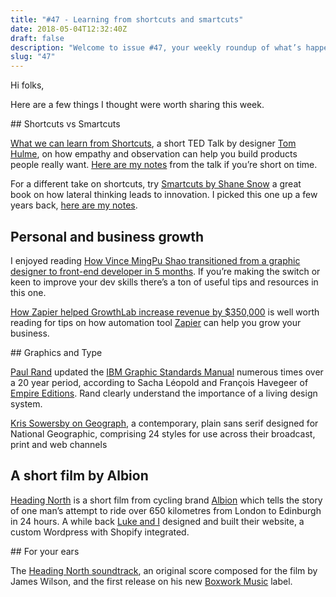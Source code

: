 ```yaml
---
title: "#47 - Learning from shortcuts and smartcuts"
date: 2018-05-04T12:32:40Z
draft: false
description: "Welcome to issue #47, your weekly roundup of what’s happening in design, code and typography."
slug: "47"
---
```


Hi folks,

Here are a few things I thought were worth sharing this week.

## Shortcuts vs Smartcuts

[What we can learn from Shortcuts](https://www.ted.com/talks/tom_hulme_what_can_we_learn_from_shortcuts#t-424124), a short TED Talk by designer [Tom Hulme](https://twitter.com/thulme), on how empathy and observation can help you build products people really want. [Here are my notes](https://harrycresswell.com/reading/what-can-we-learn-from-shortcuts/) from the talk if you’re short on time.

For a different take on shortcuts, try [Smartcuts by Shane Snow](https://www.goodreads.com/book/show/20910174-smartcuts) a great book on how lateral thinking leads to innovation. I picked this one up a few years back, [here are my notes](https://harrycresswell.com/reading/smartcuts/).

## Personal and business growth

I enjoyed reading [How Vince MingPu Shao transitioned from a graphic designer to front-end developer in 5 months](https://medium.freecodecamp.org/graphic-designer-to-front-end-developer-7be7bfd6a46c). If you’re making the switch or keen to improve your dev skills there’s a ton of useful tips and resources in this one.

[How Zapier helped GrowthLab increase revenue by $350,000](https://growthlab.com/how-zapier-helped-us-increase-revenue-by-350000/) is well worth reading for tips on how automation tool [Zapier](https://zapier.com/apps/integrations) can help you grow your business.

## Graphics and Type

[Paul Rand](https://en.wikipedia.org/wiki/Paul_Rand) updated the [IBM Graphic Standards Manual](https://www.itsnicethat.com/features/paul-rand-ibm-graphic-standards-manual-empire-editions-publication-graphic-design-180418) numerous times over a 20 year period, according to Sacha Léopold and François Havegeer of [Empire Editions](http://www.e-m-p-i-r-e.eu/). Rand clearly understand the importance of a living design system.

[Kris Sowersby on Geograph](https://klim.co.nz/blog/geograph-design-information/), a contemporary, plain sans serif designed for National Geographic, comprising 24 styles for use across their broadcast, print and web channels

## A short film by Albion

[Heading North](https://www.albioncycling.com/2017/11/watch-heading-north) is a short film from cycling brand [Albion](https://www.albioncycling.com/) which tells the story of one man’s attempt to ride over 650 kilometres from London to Edinburgh in 24 hours. A while back [Luke and I](https://harrycresswell.com/how/#how-i-work) designed and built their website, a custom Wordpress with Shopify integrated.

## For your ears

The [Heading North soundtrack](https://open.spotify.com/album/3vkRpCxtpdPAkN37i2NIpg?si=PCk14mA5T6i94DbJ5raqqA), an original score composed for the film by James Wilson, and the first release on his new [Boxwork Music](http://boxworkmusic.com/) label.
